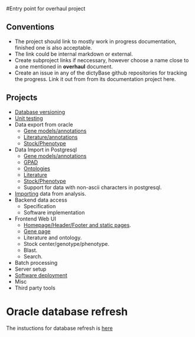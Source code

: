 #Entry point for overhaul project
## Conventions
+ The project should link to mostly work in progress documentation, finished one is also acceptable.
+ The link could be internal markdown or external.
+ Create subproject links if neccessary, however choose a name close to a one mentioned in __overhaul__ document.
+ Create an issue in any of the dictyBase github repositories for tracking the
  progress. Link it out from from its documentation project here.

## Projects
* [Database versioning](/DB-versioning.md)
* [Unit testing](/Unit-testing.md)
* Data export from oracle
    * [Gene models/annotations](Gene-models-export.md)
    * [Literature/annotations](Literature-annotations.md)
    * [Stock/Phenotype](Stock-Export.md)
* Data Import in Postgresql
    * [Gene models/annotations](Gene-models-import.md)
    * [GPAD](GPAD-Import.md)
    * [Ontologies](Ontology-import.md)
    * [Literature](Literature-import.md)
    * [Stock/Phenotype](Stock-Import.md) 
    * Support for data with non-ascii characters in postgresql.
* [Importing](Import-analysis.md) data from analysis.
* Backend data access
    * Specification
    * Software implementation
* Frontend Web UI
    * [Homepage/Header/Footer and static pages](Homepage-header-footer.md).
    * [Gene page](Genepage.md)
    * Literature and ontology.
    * Stock center/genotype/phenotype.
    * Blast.
    * Search.
* Batch processing
* Server setup
* [Software deployment](Deploy.md)
* Misc
* Third party tools
 
# Oracle database refresh
The instuctions for database refresh is [here](Oracle-database-sync.md)

